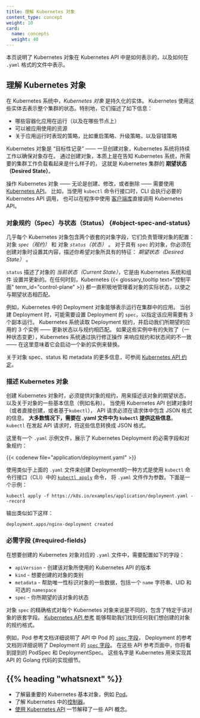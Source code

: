 ```yaml
---
title: 理解 Kubernetes 对象
content_type: concept
weight: 10
card: 
  name: concepts
  weight: 40
---
```


<!---
title: Understanding Kubernetes Objects
content_type: concept
weight: 10
card: 
  name: concepts
  weight: 40
-->

<!-- overview -->
<!--
This page explains how Kubernetes objects are represented in the Kubernetes API, and how you can express them in `.yaml` format.
-->
本页说明了 Kubernetes 对象在 Kubernetes API 中是如何表示的，以及如何在 `.yaml` 格式的文件中表示。


<!-- body -->
<!--
## Understanding Kubernetes Objects

*Kubernetes Objects* are persistent entities in the Kubernetes system. Kubernetes uses these entities to represent the state of your cluster. Specifically, they can describe:

* What containerized applications are running (and on which nodes)
* The resources available to those applications
* The policies around how those applications behave, such as restart policies, upgrades, and fault-tolerance
-->
## 理解 Kubernetes 对象

在 Kubernetes 系统中，*Kubernetes 对象* 是持久化的实体。
Kubernetes 使用这些实体去表示整个集群的状态。特别地，它们描述了如下信息：

* 哪些容器化应用在运行（以及在哪些节点上）
* 可以被应用使用的资源
* 关于应用运行时表现的策略，比如重启策略、升级策略，以及容错策略

<!--
A Kubernetes object is a "record of intent" - once you create the object, the Kubernetes system will constantly work to ensure that object exists. By creating an object, you're effectively telling the Kubernetes system what you want your cluster's workload to look like; this is your cluster's *desired state*.

To work with Kubernetes objects - whether to create, modify, or delete them - you'll need to use the [Kubernetes API](/docs/concepts/overview/kubernetes-api/). When you use the `kubectl` command-line interface, for example, the CLI makes the necessary Kubernetes API calls for you. You can also use the Kubernetes API directly in your own programs using one of the [Client Libraries](/docs/reference/using-api/client-libraries/).
-->
Kubernetes 对象是 “目标性记录” —— 一旦创建对象，Kubernetes 系统将持续工作以确保对象存在。
通过创建对象，本质上是在告知 Kubernetes 系统，所需要的集群工作负载看起来是什么样子的，
这就是 Kubernetes 集群的 **期望状态（Desired State）**。

操作 Kubernetes 对象 —— 无论是创建、修改，或者删除 —— 需要使用
[Kubernetes API](/zh/docs/concepts/overview/kubernetes-api)。
比如，当使用 `kubectl` 命令行接口时，CLI 会执行必要的 Kubernetes API 调用，
也可以在程序中使用
[客户端库](/zh/docs/reference/using-api/client-libraries/)直接调用 Kubernetes API。

<!--
### Object Spec and Status

Almost every Kubernetes object includes two nested object fields that govern
the object's configuration: the object *`spec`* and the object *`status`*.
For objects that have a `spec`, you have to set this when you create the object,
providing a description of the characteristics you want the resource to have:
its _desired state_.
-->
### 对象规约（Spec）与状态（Status）    {#object-spec-and-status}

几乎每个 Kubernetes 对象包含两个嵌套的对象字段，它们负责管理对象的配置：
对象 *`spec`（规约）* 和 对象 *`status`（状态）* 。
对于具有 `spec` 的对象，你必须在创建对象时设置其内容，描述你希望对象所具有的特征：
*期望状态（Desired State）* 。

<!--
The `status` describes the _current state_ of the object, supplied and updated
by the Kubernetes system and its components. The Kubernetes
{{< glossary_tooltip text="control plane" term_id="control-plane" >}} continually
and actively manages every object's actual state to match the desired state you
supplied.
-->
`status` 描述了对象的 _当前状态（Current State）_，它是由 Kubernetes 系统和组件
设置并更新的。在任何时刻，Kubernetes 
{{< glossary_tooltip text="控制平面" term_id="control-plane" >}}
都一直积极地管理着对象的实际状态，以使之与期望状态相匹配。

<!--
For example: in Kubernetes, a Deployment is an object that can represent an
application running on your cluster. When you create the Deployment, you
might set the Deployment `spec` to specify that you want three replicas of
the application to be running. The Kubernetes system reads the Deployment
spec and starts three instances of your desired application-updating
the status to match your spec. If any of those instances should fail
(a status change), the Kubernetes system responds to the difference
between spec and status by making a correction-in this case, starting
a replacement instance.
-->
例如，Kubernetes 中的 Deployment 对象能够表示运行在集群中的应用。
当创建 Deployment 时，可能需要设置 Deployment 的 `spec`，以指定该应用需要有 3 个副本运行。
Kubernetes 系统读取 Deployment 规约，并启动我们所期望的应用的 3 个实例
—— 更新状态以与规约相匹配。
如果这些实例中有的失败了（一种状态变更），Kubernetes 系统通过执行修正操作
来响应规约和状态间的不一致 —— 在这里意味着它会启动一个新的实例来替换。

<!--
For more information on the object spec, status, and metadata, see the [Kubernetes API Conventions](https://git.k8s.io/community/contributors/devel/sig-architecture/api-conventions.md).
-->

关于对象 spec、status 和 metadata 的更多信息，可参阅
[Kubernetes API 约定](https://git.k8s.io/community/contributors/devel/sig-architecture/api-conventions.md)。

<!--
### Describing a Kubernetes Object

When you create an object in Kubernetes, you must provide the object spec that describes its desired state, as well as some basic information about the object (such as a name). When you use the Kubernetes API to create the object (either directly or via `kubectl`), that API request must include that information as JSON in the request body. **Most often, you provide the information to `kubectl` in a .yaml file.** `kubectl` converts the information to JSON when making the API request.

Here's an example `.yaml` file that shows the required fields and object spec for a Kubernetes Deployment:
-->
### 描述 Kubernetes 对象

创建 Kubernetes 对象时，必须提供对象的规约，用来描述该对象的期望状态，
以及关于对象的一些基本信息（例如名称）。
当使用 Kubernetes API 创建对象时（或者直接创建，或者基于`kubectl`），
API 请求必须在请求体中包含 JSON 格式的信息。
**大多数情况下，需要在 .yaml 文件中为 `kubectl` 提供这些信息**。
`kubectl` 在发起 API 请求时，将这些信息转换成 JSON 格式。

这里有一个 `.yaml` 示例文件，展示了 Kubernetes Deployment 的必需字段和对象规约：

{{< codenew file="application/deployment.yaml" >}}

<!--
One way to create a Deployment using a `.yaml` file like the one above is to use the
[`kubectl apply`](/docs/reference/generated/kubectl/kubectl-commands#apply) command
in the `kubectl` command-line interface, passing the `.yaml` file as an argument. Here's an example:
-->
使用类似于上面的 `.yaml` 文件来创建 Deployment的一种方式是使用 `kubectl` 命令行接口（CLI）中的
[`kubectl apply`](/docs/reference/generated/kubectl/kubectl-commands#apply) 命令，
将 `.yaml` 文件作为参数。下面是一个示例：

```shell
kubectl apply -f https://k8s.io/examples/application/deployment.yaml --record
```

<!--
The output is similar to this:
-->
输出类似如下这样：

```
deployment.apps/nginx-deployment created
```

<!--
### Required Fields

In the `.yaml` file for the Kubernetes object you want to create, you'll need to set values for the following fields:

* `apiVersion` - Which version of the Kubernetes API you're using to create this object
* `kind` - What kind of object you want to create
* `metadata` - Data that helps uniquely identify the object, including a `name` string, `UID`, and optional `namespace`
* `spec` - What state you desire for the object
-->
### 必需字段  {#required-fields}

在想要创建的 Kubernetes 对象对应的 `.yaml` 文件中，需要配置如下的字段：

* `apiVersion` - 创建该对象所使用的 Kubernetes API 的版本
* `kind` - 想要创建的对象的类别
* `metadata` - 帮助唯一性标识对象的一些数据，包括一个 `name` 字符串、UID 和可选的 `namespace`
* `spec` - 你所期望的该对象的状态

<!--
The precise format of the object `spec` is different for every Kubernetes object, and contains nested fields specific to that object. The [Kubernetes API Reference](https://kubernetes.io/docs/reference/kubernetes-api/) can help you find the spec format for all of the objects you can create using Kubernetes.

For example, see the reference for Pod details, [`spec` field](/docs/reference/kubernetes-api/workload-resources/pod-v1/#PodSpec)
for a Pod in the API, and the reference for Deployment details, [`spec` field](/docs/reference/kubernetes-api/workload-resources/deployment-v1/#DeploymentSpec) for Deployments.
In those API reference pages you'll see mention of PodSpec and DeploymentSpec. These names are implementation details of the Golang code that Kubernetes uses to implement its API.
-->
对象 `spec` 的精确格式对每个 Kubernetes 对象来说是不同的，包含了特定于该对象的嵌套字段。
[Kubernetes API 参考](https://kubernetes.io/docs/reference/kubernetes-api/)
能够帮助我们找到任何我们想创建的对象的规约格式。

例如，Pod 参考文档详细说明了 API 中 Pod 的 [`spec` 字段](/docs/reference/kubernetes-api/workload-resources/pod-v1/#PodSpec)，
Deployment 的参考文档则详细说明了 Deployment 的 [`spec` 字段](/docs/reference/kubernetes-api/workload-resources/deployment-v1/#DeploymentSpec)。
在这些 API 参考页面中，你将看到提到的 PodSpec 和 DeploymentSpec。
这些名字是 Kubernetes 用来实现其 API 的 Golang 代码的实现细节。

## {{% heading "whatsnext" %}}

<!--
* Learn about the most important basic Kubernetes objects, such as [Pod](/docs/concepts/workloads/pods/).
* Learn about [controllers](/docs/concepts/architecture/controller/) in Kubernetes.
* [Using the Kubernetes API](/docs/reference/using-api/) explains some more API concepts.
-->
* 了解最重要的 Kubernetes 基本对象，例如 [Pod](/zh/docs/concepts/workloads/pods/)。
* 了解 Kubernetes 中的[控制器](/zh/docs/concepts/architecture/controller/)。
* [使用 Kubernetes API](/zh/docs/reference/using-api/) 一节解释了一些 API 概念。

